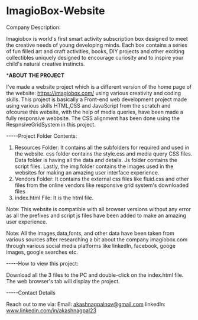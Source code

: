 # ImagioBox-Website
Company Description:

Imagiobox is world's first smart activity subscription box designed to meet the creative needs of young developing minds.
Each box contains a series of fun filled art and craft activities, books, DIY projects and other exciting collectibles uniquely designed to encourage curiosity and to inspire your child's natural creative instincts.

*********ABOUT THE PROJECT********

 I've made a website project which is a different version of the home page of the website: https://imagiobox.com/ using various creativity and coding skills.
 This project is basically a Front-end web development project made using various skills HTML,CSS and JavaScript from the scratch and ofcourse this website, with the help of media queries, have been made a fully responsive webbsite.
 The CSS alignment has been done using the RespnsiveGridSystem in this project.
 
 -----Project Folder Contents:
 
 1) Resources Folder: It contains all the subfolders for required and used in the website. css folder contains the style.css and media query CSS files. Data folder is having all the data and details. Js folder contains the script files. Lastly, the img folder contains the images used in the websites for making an amazing user interface experience.
 2) Vendors Folder: It contains the external css files like fluid.css and other files from the online vendors like responsive grid system's downloaded files
 3) index.html File: It is the html file.
 
Note: This website is compatible with all browser versions without any error as all the prefixes and script js files have been added to make an amazing user experience.

Note: All the images,data,fonts, and other data have been taken from various sources after researching a bit about the company imagiobox.com through various social media platforms like linkedIn, facebook, googe images, google searches etc.
 
-----How to view this project:

Download all the 3 files to the PC and double-click on the index.html file. The web browser's tab will display the project.


-----Contact Details

Reach out to me via:
Email: akashnagpalnov@gmail.com
linkedIn: www.linkedin.com/in/akashnagpal23

